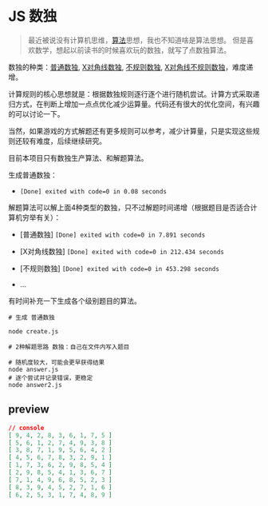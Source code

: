# JS 数独

> 最近被说没有计算机思维，[算法](https://github.com/f2e-awesome/knowledge#%E7%AE%97%E6%B3%95)思想，我也不知道啥是算法思想。
> 但是喜欢数学，想起以前读书的时候喜欢玩的数独，就写了点数独算法。

数独的种类：[普通数独](http://www.cn.sudokupuzzle.org/), [X对角线数独](https://shudu.one/x-sudoku.php), [不规则数独](https://shudu.one/jigsaw-sudoku.php), [X对角线不规则数独](https://shudu.one/jigsaw-x-sudoku.php)，难度递增。

计算规则的核心思想就是：根据数独规则逐行逐个进行随机尝试。计算方式采取递归方式，在判断上增加一点点优化减少运算量。代码还有很大的优化空间，有兴趣的可以讨论一下。

当然，如果游戏的方式解题还有更多规则可以参考，减少计算量，只是实现这些规则还较有难度，后续继续研究。

目前本项目只有数独生产算法、和解题算法。

生成普通数独：

* `[Done] exited with code=0 in 0.08 seconds`

解题算法可以解上面4种类型的数独，只不过解题时间递增（根据题目是否适合计算机穷举有关）：

* [普通数独] `[Done] exited with code=0 in 7.891 seconds`

* [X对角线数独] `[Done] exited with code=0 in 212.434 seconds`

* [不规则数独] `[Done] exited with code=0 in 453.298 seconds`

* ...

有时间补充一下生成各个级别题目的算法。

```shell
# 生成 普通数独

node create.js

# 2种解题思路 数独：自己在文件内写入题目

# 随机度较大，可能会更早获得结果
node answer.js
# 逐个尝试并记录错误，更稳定
node answer2.js

```

## preview

```JSON
// console
[ 9, 4, 2, 8, 3, 6, 1, 7, 5 ]
[ 5, 6, 1, 2, 7, 4, 9, 3, 8 ]
[ 3, 8, 7, 1, 9, 5, 6, 4, 2 ]
[ 4, 5, 6, 7, 8, 3, 2, 9, 1 ]
[ 1, 7, 3, 6, 2, 9, 8, 5, 4 ]
[ 2, 9, 8, 5, 4, 1, 3, 6, 7 ]
[ 7, 1, 4, 9, 6, 8, 5, 2, 3 ]
[ 8, 3, 9, 4, 5, 2, 7, 1, 6 ]
[ 6, 2, 5, 3, 1, 7, 4, 8, 9 ]

```
